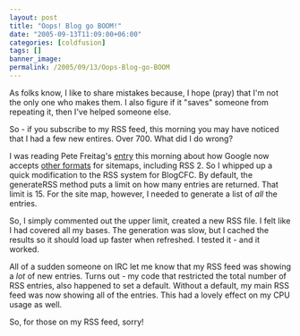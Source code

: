 ```yaml
---
layout: post
title: "Oops! Blog go BOOM!"
date: "2005-09-13T11:09:00+06:00"
categories: [coldfusion]
tags: []
banner_image: 
permalink: /2005/09/13/Oops-Blog-go-BOOM
---
```


As folks know, I like to share mistakes because, I hope (pray) that I'm not the only one who makes them. I also figure if it "saves" someone from repeating it, then I've helped someone else.

So - if you subscribe to my RSS feed, this morning you may have noticed that I had a few new entires. Over 700. What did I do wrong? 

I was reading Pete Freitag's <a href="http://www.petefreitag.com/item/464.cfm">entry</a> this morning about how Google now accepts <a href="https://www.google.com/webmasters/sitemaps/docs/en/other.html">other formats</a> for sitemaps, including RSS 2. So I whipped up a quick modification to the RSS system for BlogCFC. By default, the generateRSS method puts a limit on how many entries are returned. That limit is 15. For the site map, however, I needed to generate a list of <i>all</i> the entries. 

So, I simply commented out the upper limit, created a new RSS file. I felt like I had covered all my bases. The generation was slow, but I cached the results so it should load up faster when refreshed. I tested it - and it worked.

All of a sudden someone on IRC let me know that my RSS feed was showing a <i>lot</i> of new entries. Turns out - my code that restricted the total number of RSS entries, also happened to set a default. Without a default, my main RSS feed was now showing all of the entries. This had a lovely effect on my CPU usage as well. 

So, for those on my RSS feed, sorry!